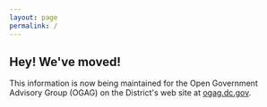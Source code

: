```yaml
---
layout: page
permalink: /
---
```


## Hey! We've moved!

This information is now being maintained for the Open Government Advisory Group (OGAG) on the District's web site at [ogag.dc.gov](http://ogag.dc.gov/).

